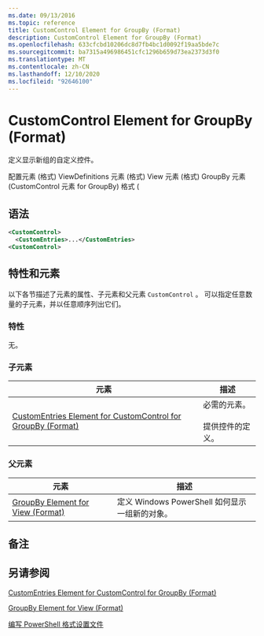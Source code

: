 ```yaml
---
ms.date: 09/13/2016
ms.topic: reference
title: CustomControl Element for GroupBy (Format)
description: CustomControl Element for GroupBy (Format)
ms.openlocfilehash: 633cfcbd10206dc8d7fb4bc1d0092f19aa5bde7c
ms.sourcegitcommit: ba7315a496986451cfc1296b659d73ea2373d3f0
ms.translationtype: MT
ms.contentlocale: zh-CN
ms.lasthandoff: 12/10/2020
ms.locfileid: "92646100"
---
```

# <a name="customcontrol-element-for-groupby-format"></a>CustomControl Element for GroupBy (Format)

定义显示新组的自定义控件。

配置元素 (格式) ViewDefinitions 元素 (格式) View 元素 (格式) GroupBy 元素 (CustomControl 元素 for GroupBy) 格式 (

## <a name="syntax"></a>语法

```xml
<CustomControl>
  <CustomEntries>...</CustomEntries>
<CustomControl>
```

## <a name="attributes-and-elements"></a>特性和元素

以下各节描述了元素的属性、子元素和父元素 `CustomControl` 。 可以指定任意数量的子元素，并以任意顺序列出它们。

### <a name="attributes"></a>特性

无。

### <a name="child-elements"></a>子元素

|元素|描述|
|-------------|-----------------|
|[CustomEntries Element for CustomControl for GroupBy (Format)](./customentries-element-for-customcontrol-for-groupby-format.md)|必需的元素。<br /><br /> 提供控件的定义。|

### <a name="parent-elements"></a>父元素

|元素|描述|
|-------------|-----------------|
|[GroupBy Element for View (Format)](./groupby-element-for-view-format.md)|定义 Windows PowerShell 如何显示一组新的对象。|

## <a name="remarks"></a>备注

## <a name="see-also"></a>另请参阅

[CustomEntries Element for CustomControl for GroupBy (Format)](./customentries-element-for-customcontrol-for-groupby-format.md)

[GroupBy Element for View (Format)](./groupby-element-for-view-format.md)

[编写 PowerShell 格式设置文件](./writing-a-powershell-formatting-file.md)
